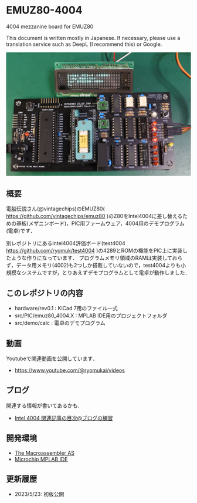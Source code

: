 # EMUZ80-4004
4004 mezzanine board for EMUZ80

This document is written mostly in Japanese. If necessary, please use a translation service such as DeepL (I recommend this) or Google.

![](images/title.jpg)

## 概要
電脳伝説さん(@vintagechips)のEMUZ80( https://github.com/vintagechips/emuz80 )のZ80をIntel4004に差し替えるための基板(メザニンボード)，PIC用ファームウェア，4004用のデモプログラム(電卓)です．

別レポジトリにあるIntel4004評価ボード(test4004 https://github.com/ryomuk/test4004 )の4289とROMの機能をPIC上に実装したような作りになっています．
プログラムメモリ領域のRAMは実装しておらず，データ用メモリ(4002)も2つしか搭載していないので，test4004よりも小規模なシステムですが，とりあえずデモプログラムとして電卓が動作しました．

## このレポジトリの内容
- hardware/rev0.1 : KiCad 7用のファイル一式
- src/PIC/emuz80_4004.X : MPLAB IDE用のプロジェクトフォルダ
- src/demo/calc : 電卓のデモプログラム

## 動画
Youtubeで関連動画を公開しています．
- https://www.youtube.com/@ryomukai/videos

## ブログ
関連する情報が書いてあるかも．
- [Intel 4004 関連記事の目次@ブログの練習](https://blog.goo.ne.jp/tk-80/e/3fa1e2972737c7b7d1b83f4e7bd648a2)

## 開発環境
- [The Macroassembler AS](http://john.ccac.rwth-aachen.de:8000/as/)
- [Microchip MPLAB IDE](https://www.microchip.com/en-us/tools-resources/develop/mplab-x-ide)

## 更新履歴
- 2023/5/23: 初版公開
